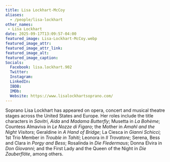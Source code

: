 ```yaml
---
title: Lisa Lockhart-McCoy
aliases: 
  - /people/lisa-lockhart
other_names: 
 - Lisa Lockhart
date: 2025-09-17T13:09:57-04:00
featured_image: Lisa-Lockhart-McCoy.webp
featured_image_attr: 
featured_image_attr_link: 
featured_image_alt: 
featured_image_caption: 
Socials:
  Facebook: lisa.lockhart.902
  Twitter: 
  Instagram: 
  LinkedIn: 
  IBDB: 
  IMDb:
  Website: https://www.lisalockhartsoprano.com/
---
```

Soprano Lisa Lockhart has appeared on opera, concert and musical theatre stages across the United States and Europe. Her roles include the title characters in *Savitri*, *Aida* and *Madama Butterfly*; Musetta in *La Bohème*; Countess Almaviva in *Le Nozze di Figaro*; the Mother in *Amahl and the Night Visitors*; Geraldine in *A Hand of Bridge*; La Ciesca in *Gianni Schicci*; 1st Trio Member in *Trouble in Tahiti*; Leonora in *Il Trovatore*; Serena, Bess and Clara in *Porgy and Bess*; Rosalinda in *Die Fledermaus*; Donna Elvira in *Don Giovanni*; and the First Lady and the Queen of the Night in *Die Zauberflöte*, among others.
